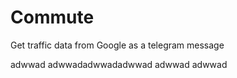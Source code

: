 # Commute
Get traffic data from Google as a telegram message


adwwad
adwwadadwwadadwwad
adwwad
adwwad
